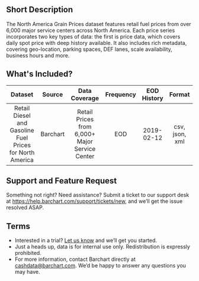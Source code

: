 ## Short Description

The North America Grain Prices dataset features retail fuel prices from over 6,000 major service centers across North America.
Each price series incorporates two key types of data:  the first is price data, which covers daily spot price with deep history available.
It also includes rich metadata, covering geo-location, parking spaces, DEF lanes, scale availability, business hours and more.



## What's Included?

|Dataset                 | Source                            | Data Coverage    | Frequency | EOD History   |Format |
| :---------------------: | :----------: | :----------: | :-----------: |:-----------: |:-----------:
| Retail Diesel and Gasoline Fuel Prices for North America |Barchart| Retail Prices from 6,000+ Major Service Center |EOD| 2019-02-12  | csv, json, xml |



## Support and Feature Request

Something not right? Need assistance? Submit a ticket to our support desk at https://help.barchart.com/support/tickets/new, and we’ll get the issue resolved ASAP.

## Terms

* Interested in a trial? [Let us know](https://www.barchart.com/cmdty/contact) and we’ll get you started. 
* Just a heads up, data is for internal use only. Redistribution is expressly prohibited. 
* For more information, contact Barchart directly at cashdata@barchart.com. We’d be happy to answer any questions you may have. 


